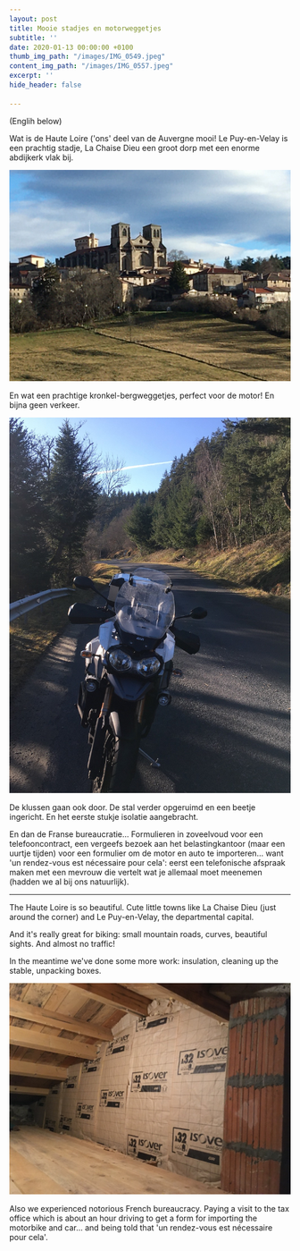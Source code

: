 ```yaml
---
layout: post
title: Mooie stadjes en motorweggetjes
subtitle: ''
date: 2020-01-13 00:00:00 +0100
thumb_img_path: "/images/IMG_0549.jpeg"
content_img_path: "/images/IMG_0557.jpeg"
excerpt: ''
hide_header: false

---
```

(Englih below)

Wat is de Haute Loire ('ons' deel van de Auvergne mooi! Le Puy-en-Velay is een prachtig stadje, La Chaise Dieu een groot dorp met een enorme abdijkerk vlak bij.

![](/images/IMG_0578.jpeg)

En wat een prachtige kronkel-bergweggetjes, perfect voor de motor! En bijna geen verkeer.

![](/images/IMG_0557.jpeg)

De klussen gaan ook door. De stal verder opgeruimd en een beetje ingericht. En het eerste stukje isolatie aangebracht.

En dan de Franse bureaucratie... Formulieren in zoveelvoud voor een telefooncontract, een vergeefs bezoek aan het belastingkantoor (maar een uurtje tijden) voor een formulier om de motor en auto te importeren... want 'un rendez-vous est nécessaire pour cela': eerst een telefonische afspraak maken met een mevrouw die vertelt wat je allemaal moet meenemen (hadden we al bij ons natuurlijk).

***

The Haute Loire is so beautiful. Cute little towns like La Chaise Dieu (just around the corner) and Le Puy-en-Velay, the departmental capital.

And it's really great for biking: small mountain roads, curves, beautiful sights. And almost no traffic!

In the meantime we've done some more work: insulation, cleaning up the stable, unpacking boxes.

![](/images/IMG_0561.jpeg)

Also we experienced notorious French bureaucracy. Paying a visit to the tax office which is about an hour driving to get a form for importing the motorbike and car... and being told that 'un rendez-vous est nécessaire pour cela'.